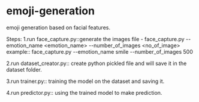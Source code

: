 # emoji-generation
emoji generation based on facial features.


Steps:
1.run face_capture.py::generate the images file
    -  face_capture.py --emotion_name <emotion_name> --number_of_images <no_of_image>
    example::
         face_capture.py --emotion_name smile --number_of_images 500
  
2.run dataset_creator.py:: create python pickled file and will save it in the dataset folder.

3.run trainer.py:: training the model on the dataset and saving it.

4.run predictor.py:: using the trained model to make prediction.

